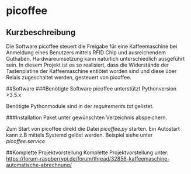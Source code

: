 # picoffee
## Kurzbeschreibung
Die Software picoffee steuert die Freigabe für eine Kaffeemaschine bei Anmeldung eines Benutzers mittels 
RFID Chip und ausreichendem Guthaben.
Hardwareumsetzung kann natürlich unterschiedlich ausgeführt sein. In diesem Projekt ist es so realisiert, dass die 
Widerstände der Tastenplatine der Kaffeemaschine entlötet worden sind und diese über Relais zugeschaltet werden, 
gesteuert von picoffee.

##Software
###Benötigte Software
picoffee unterstützt Pythonversion >3.5.x

Benötigte Pythonmodule sind in der _requirements.txt_ gelistet.
 
###Installation
Paket unter gewünschten Verzeichnis abspeichern.

Zum Start von picoffee direkt die Datei _picoffee.py_ starten. Ein Autostart kann z.B mittels Systemd gelöst werden.
Beispiel siehe unter _picoffee.service_


##Komplette Projektvorstellung
Komplette Projektvorstellung unter: https://forum-raspberrypi.de/forum/thread/32856-kaffeemaschine-automatische-abrechnung/
